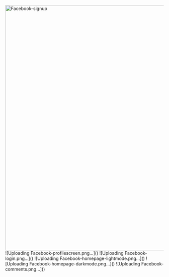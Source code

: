 <img width="779" alt="Facebook-signup" src="https://github.com/Mridu-devs/Facebook/assets/123240947/1ecd0981-cda2-4726-b1d5-6169d33f2b40">
![Uploading Facebook-profilescreen.png…]()
![Uploading Facebook-login.png…]()
![Uploading Facebook-homepage-lightmode.png…]()
![Uploading Facebook-homepage-darkmode.png…]()
![Uploading Facebook-comments.png…]()
